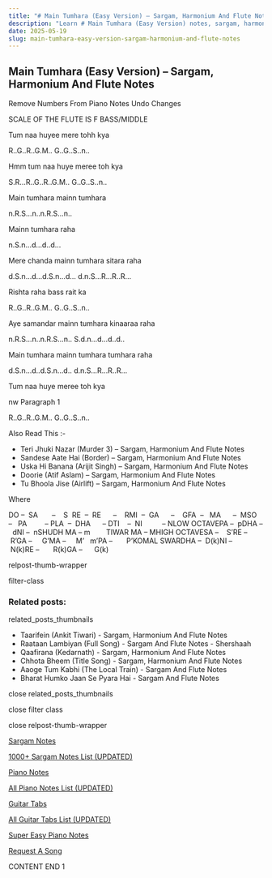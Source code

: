 ```yaml
---
title: "# Main Tumhara (Easy Version) – Sargam, Harmonium And Flute Notes"
description: "Learn # Main Tumhara (Easy Version) notes, sargam, harmonium notations and flute notes. Easy step-by-step tutorial for beginners."
date: 2025-05-19
slug: main-tumhara-easy-version-sargam-harmonium-and-flute-notes
---
```


## Main Tumhara (Easy Version) – Sargam, Harmonium And Flute Notes

Remove Numbers From Piano Notes
Undo Changes

SCALE OF THE FLUTE IS F BASS/MIDDLE

Tum naa huyee mere tohh kya

R..G..R..G.M.. G..G..S..n..

Hmm tum naa huye meree toh kya

S.R…R..G..R..G.M.. G..G..S..n..

Main tumhara mainn tumhara

n.R.S…n..n.R.S…n..

Mainn tumhara raha

n.S.n…d…d..d…

Mere chanda mainn tumhara sitara raha

d.S.n…d…d.S.n…d… d.n.S…R…R..R…

Rishta raha bass rait ka

R..G..R..G.M.. G..G..S..n..

Aye samandar mainn tumhara kinaaraa raha

n.R.S…n..n.R.S…n.. S.d.n…d…d..d..

Main tumhara mainn tumhara tumhara raha

d.S.n…d..d.S.n…d.. d.n.S…R…R..R…

Tum naa huye meree toh kya

nw Paragraph 1

R..G..R..G.M.. G..G..S..n..

Also Read This :-

* Teri Jhuki Nazar (Murder 3) – Sargam, Harmonium And Flute Notes
* Sandese Aate Hai (Border) – Sargam, Harmonium And Flute Notes
* Uska Hi Banana (Arijit Singh) – Sargam, Harmonium And Flute Notes
* Doorie (Atif Aslam) – Sargam, Harmonium And Flute Notes
* Tu Bhoola Jise (Airlift) – Sargam, Harmonium And Flute Notes

Where

DO –  SA       –    S  RE  –  RE      –    RMI  –  GA      –    GFA  –   MA      –  MSO  –   PA         – PLA  –  DHA      – DTI    –  NI          – NLOW OCTAVEPA –  pDHA –  dNI –  nSHUDH MA – m        TIWAR MA – MHIGH OCTAVESA –    S’RE –     R’GA –     G’MA –     M’   m’PA –       P’KOMAL SWARDHA –  D(k)NI –       N(k)RE –       R(k)GA –      G(k)

relpost-thumb-wrapper

filter-class

### Related posts:

related_posts_thumbnails

* Taarifein (Ankit Tiwari) - Sargam, Harmonium And Flute Notes
* Raataan Lambiyan (Full Song) - Sargam And Flute Notes - Shershaah
* Qaafirana (Kedarnath) - Sargam, Harmonium And Flute Notes
* Chhota Bheem (Title Song) - Sargam, Harmonium And Flute Notes
* Aaoge Tum Kabhi (The Local Train) - Sargam And Flute Notes
* Bharat Humko Jaan Se Pyara Hai - Sargam And Flute Notes

close related_posts_thumbnails

close filter class

close relpost-thumb-wrapper

[Sargam Notes](https://www.notationsworld.com/sargam-notes.html)

[1000+ Sargam Notes List (UPDATED)](https://www.notationsworld.com/all-songs-list-sargam-notes.html)

[Piano Notes](https://www.notationsworld.com/piano-notes.html)

[All Piano Notes List (UPDATED)](https://www.notationsworld.com/all-songs-list-piano-notes.html)

[Guitar Tabs](https://www.notationsworld.com/guitar-tabs.html)

[All Guitar Tabs List (UPDATED)](https://www.notationsworld.com/all-songs-list-guitar-tabs.html)

[Super Easy Piano Notes](https://studywall.in/)

[Request A Song](https://www.notationsworld.com/request-a-song.html)

CONTENT END 1

